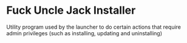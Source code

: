 # Fuck Uncle Jack Installer

Utility program used by the launcher to do certain actions that require admin privileges (such as installing, updating and uninstalling)
